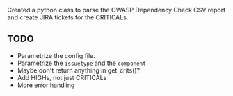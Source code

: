 Created a python class to parse the OWASP Dependency Check CSV report and create JIRA tickets for the CRITICALs.


## TODO
- Parametrize the config file.
- Parametrize the `issuetype` and the `component`
- Maybe don't return anything in get_crits()?
- Add HIGHs, not just CRITICALs
- More error handling